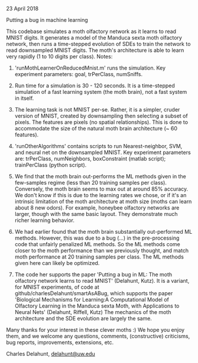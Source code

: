 
23 April 2018

Putting a bug in machine learning

This codebase simulates a moth olfactory network as it learns to read MNIST digits. It generates a model of the Manduca sexta moth olfactory network, then runs a time-stepped evolution of SDEs to train the network to read downsampled MNIST digits. The moth's architecture is able to learn very rapidly (1 to 10 digits per class).
Notes:

1. 'runMothLearnerOnReducedMnist.m' runs the simulation. Key experiment parameters: goal, trPerClass, numSniffs.

2. Run time for a simulation is 30 - 120 seconds. It is a time-stepped simulation of a fast learning system (the moth brain), not a fast system in itself.

3. The learning task is not MNIST per-se. Rather, it is a simpler, cruder version of MNIST, created by downsampling then selecting a subset of pixels. The features are pixels (no spatial relationships). This is done to accommodate the size of the natural moth brain architecture (~ 60 features).

4. 'runOtherAlgorithms' contains scripts to run Nearest-neighbor, SVM, and neural net on the downsampled MNIST. Key experiment parameters are: trPerClass, numNeighbors, boxConstraint (matlab script); trainPerClass (python script).

5. We find that the moth brain out-performs the ML methods given in the few-samples regime (less than 20 training samples per class). Conversely, the moth brain seems to max out at around 85% accuracy. We don't know if this is due to the learning rates we chose, or if it's an intrinsic limitation of the moth architecture at moth size (moths can learn about 8 new odors). For example, honeybee olfactory networks are larger, though with the same basic layout. They demonstrate much richer learning behavior.
 
6. We had earlier found that the moth brain substantially out-performed ML methods. However, this was due to a bug (...) in the pre-processing code that unfairly penalized ML methods. So the ML methods come closer to the moth performance than we previously thought, and match moth performance at 20 training samples per class. The ML methods given here can likely be optimized.

7. The code her supports the paper 'Putting a bug in ML: The moth olfactory network learns to read MNIST' (Delahunt, Kutz). It is a variant, for MNIST experiments, of code at github/charlesDelahunt/smartAsABug, which supports the paper 'Biological Mechanisms for Learning:A Computational Model of Olfactory Learning in the Manduca sexta Moth, with Applications to Neural Nets' (Delahunt, Riffell, Kutz) The mechanics of the moth architecture and the SDE evolution are largely the same.

Many thanks for your interest in these clever moths :) 
We hope you enjoy them, and we welcome any questions, comments, (constructive) criticisms, bug reports, improvements, extensions, etc. 

Charles Delahunt, delahunt@uw.edu

